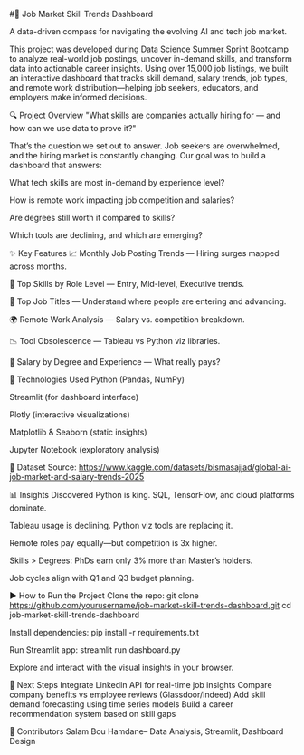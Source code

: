 #🚀 Job Market Skill Trends Dashboard

A data-driven compass for navigating the evolving AI and tech job market.

This project was developed during Data Science Summer Sprint Bootcamp to analyze real-world job postings, uncover in-demand skills, and transform data into actionable career insights. Using over 15,000 job listings, we built an interactive dashboard that tracks skill demand, salary trends, job types, and remote work distribution—helping job seekers, educators, and employers make informed decisions.

🔍 Project Overview
"What skills are companies actually hiring for — and how can we use data to prove it?"

That’s the question we set out to answer. Job seekers are overwhelmed, and the hiring market is constantly changing. Our goal was to build a dashboard that answers:

What tech skills are most in-demand by experience level?

How is remote work impacting job competition and salaries?

Are degrees still worth it compared to skills?

Which tools are declining, and which are emerging?

✨ Key Features
📈 Monthly Job Posting Trends — Hiring surges mapped across months.

🧠 Top Skills by Role Level — Entry, Mid-level, Executive trends.

💼 Top Job Titles — Understand where people are entering and advancing.

🌍 Remote Work Analysis — Salary vs. competition breakdown.

📉 Tool Obsolescence — Tableau vs Python viz libraries.

💸 Salary by Degree and Experience — What really pays?

🧰 Technologies Used
Python (Pandas, NumPy)

Streamlit (for dashboard interface)

Plotly (interactive visualizations)

Matplotlib & Seaborn (static insights)

Jupyter Notebook (exploratory analysis)

📂 Dataset
Source: https://www.kaggle.com/datasets/bismasajjad/global-ai-job-market-and-salary-trends-2025

📊 Insights Discovered
Python is king. SQL, TensorFlow, and cloud platforms dominate.

Tableau usage is declining. Python viz tools are replacing it.

Remote roles pay equally—but competition is 3x higher.

Skills > Degrees: PhDs earn only 3% more than Master’s holders.

Job cycles align with Q1 and Q3 budget planning.

▶️ How to Run the Project
Clone the repo:
git clone https://github.com/yourusername/job-market-skill-trends-dashboard.git
cd job-market-skill-trends-dashboard

Install dependencies:
pip install -r requirements.txt

Run Streamlit app:
streamlit run dashboard.py

Explore and interact with the visual insights in your browser.

🔮 Next Steps
Integrate LinkedIn API for real-time job insights
Compare company benefits vs employee reviews (Glassdoor/Indeed)
Add skill demand forecasting using time series models
Build a career recommendation system based on skill gaps

👥 Contributors
Salam Bou Hamdane– Data Analysis, Streamlit, Dashboard Design
